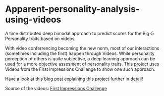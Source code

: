 # Apparent-personality-analysis-using-videos
A time distributed deep bimodal approach to predict scores for the Big-5 Personality traits based on videos.


With video conferrencing becoming the new norm, most of our interactions (sometimes including the first) happen through Videos. While personality perception of others is quite subjective, a deep learning approach can be used for a more objective assesment of personality traits. This project uses Videos from the First Impressions Challenge to show one such approach. 

Have a look at this [blog post](https://towardsdatascience.com/can-your-video-be-used-to-detect-your-personality-d8423f6d3cb3) explaining this project further in detail!

Source of the videos: [First Impressions Challenge](http://chalearnlap.cvc.uab.es/dataset/24/description/)
